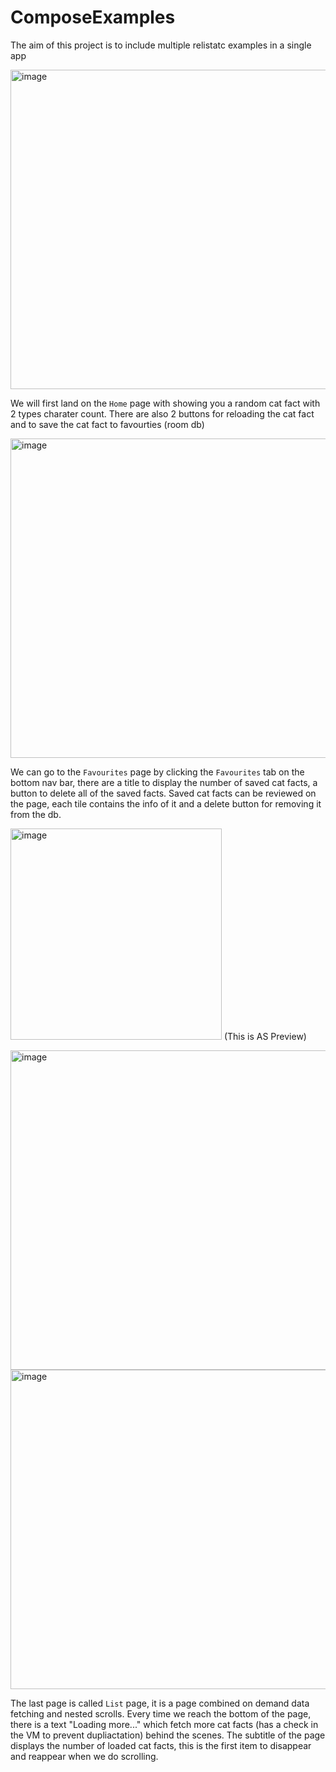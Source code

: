 # ComposeExamples
The aim of this project is to include multiple relistatc examples in a single app

<img width="511" alt="image" src="https://github.com/user-attachments/assets/c9c491ee-be0c-4de2-afa0-a97b1241e96f" />

We will first land on the `Home` page with showing you a random cat fact with 2 types charater count. There are also 2 buttons for reloading the cat fact and to save the cat fact to favourties (room db)

<img width="511" alt="image" src="https://github.com/user-attachments/assets/ebbe3937-6578-4ca5-8a27-b48d39d3a537" />

We can go to the `Favourites` page by clicking the `Favourites` tab on the bottom nav bar, there are a title to display the number of saved cat facts, a button to delete all of the saved facts. Saved cat facts can be reviewed on the page, each tile contains the info of it and a delete button for removing it from the db.

<img width="338" alt="image" src="https://github.com/user-attachments/assets/ea64ea26-9d78-41e1-bdb5-e3b98dfe7415" /> (This is AS Preview)

<img width="511" alt="image" src="https://github.com/user-attachments/assets/a75d45b3-15a4-4d59-a9b4-fbaa6e9e811c" />
<img width="511" alt="image" src="https://github.com/user-attachments/assets/e9352950-b70d-42b5-a3e8-2ab399144e1b" />

The last page is called `List` page, it is a page combined on demand data fetching and nested scrolls. Every time we reach the bottom of the page, there is a text "Loading more..." which fetch more cat facts (has a check in the VM to prevent dupliactation) behind the scenes. The subtitle of the page displays  the number of loaded cat facts, this is the first item to disappear and reappear when we do scrolling.
